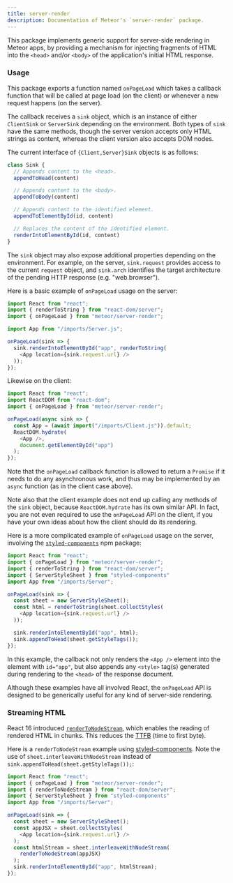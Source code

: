```yaml
---
title: server-render
description: Documentation of Meteor's `server-render` package.
---
```


This package implements generic support for server-side rendering in
Meteor apps, by providing a mechanism for injecting fragments of HTML into
the `<head>` and/or `<body>` of the application's initial HTML response.

### Usage

This package exports a function named `onPageLoad` which takes a callback
function that will be called at page load (on the client) or whenever a
new request happens (on the server).

The callback receives a `sink` object, which is an instance of either
`ClientSink` or `ServerSink` depending on the environment. Both types of
`sink` have the same methods, though the server version accepts only HTML
strings as content, whereas the client version also accepts DOM nodes.

The current interface of `{Client,Server}Sink` objects is as follows:

```js
class Sink {
  // Appends content to the <head>.
  appendToHead(content)

  // Appends content to the <body>.
  appendToBody(content)

  // Appends content to the identified element.
  appendToElementById(id, content)

  // Replaces the content of the identified element.
  renderIntoElementById(id, content)
}
```

The `sink` object may also expose additional properties depending on the
environment. For example, on the server, `sink.request` provides access to
the current `request` object, and `sink.arch` identifies the target
architecture of the pending HTTP response (e.g. "web.browser").

Here is a basic example of `onPageLoad` usage on the server:

```js
import React from "react";
import { renderToString } from "react-dom/server";
import { onPageLoad } from "meteor/server-render";

import App from "/imports/Server.js";

onPageLoad(sink => {
  sink.renderIntoElementById("app", renderToString(
    <App location={sink.request.url} />
  ));
});
```

Likewise on the client:

```js
import React from "react";
import ReactDOM from "react-dom";
import { onPageLoad } from "meteor/server-render";

onPageLoad(async sink => {
  const App = (await import("/imports/Client.js")).default;
  ReactDOM.hydrate(
    <App />,
    document.getElementById("app")
  );
});
```

Note that the `onPageLoad` callback function is allowed to return a
`Promise` if it needs to do any asynchronous work, and thus may be
implemented by an `async` function (as in the client case above).

Note also that the client example does not end up calling any methods of
the `sink` object, because `ReactDOM.hydrate` has its own similar API. In
fact, you are not even required to use the `onPageLoad` API on the client,
if you have your own ideas about how the client should do its rendering.

Here is a more complicated example of `onPageLoad` usage on the server,
involving the [`styled-components`](https://www.styled-components.com/docs/advanced#server-side-rendering) npm package:

```js
import React from "react";
import { onPageLoad } from "meteor/server-render";
import { renderToString } from "react-dom/server";
import { ServerStyleSheet } from "styled-components"
import App from "/imports/Server";

onPageLoad(sink => {
  const sheet = new ServerStyleSheet();
  const html = renderToString(sheet.collectStyles(
    <App location={sink.request.url} />
  ));

  sink.renderIntoElementById("app", html);
  sink.appendToHead(sheet.getStyleTags());
});
```

In this example, the callback not only renders the `<App />` element into
the element with `id="app"`, but also appends any `<style>` tag(s)
generated during rendering to the `<head>` of the response document.

Although these examples have all involved React, the `onPageLoad` API is
designed to be generically useful for any kind of server-side rendering.

### Streaming HTML

React 16 introduced [`renderToNodeStream`](https://reactjs.org/docs/react-dom-server.html#rendertonodestream), which enables the reading of rendered HTML in chunks. This reduces the [TTFB](https://en.wikipedia.org/wiki/Time_to_first_byte) (time to first byte).

Here is a `renderToNodeStream` example using [styled-components](https://www.styled-components.com). Note the use of `sheet.interleaveWithNodeStream` instead of `sink.appendToHead(sheet.getStyleTags());`:

```js
import React from "react";
import { onPageLoad } from "meteor/server-render";
import { renderToNodeStream } from "react-dom/server";
import { ServerStyleSheet } from "styled-components"
import App from "/imports/Server";

onPageLoad(sink => {
  const sheet = new ServerStyleSheet();
  const appJSX = sheet.collectStyles(
    <App location={sink.request.url} />
  );
  const htmlStream = sheet.interleaveWithNodeStream(
    renderToNodeStream(appJSX)
  );
  sink.renderIntoElementById("app", htmlStream);
});
```
